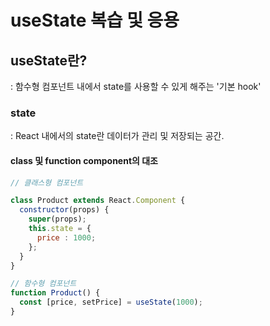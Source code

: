 # useState 복습 및 응용

## useState란?

: 함수형 컴포넌트 내에서 state를 사용할 수 있게 해주는 '기본 hook'

### state

: React 내에서의 state란 데이터가 관리 및 저장되는 공간.

#### class 및 function component의 대조

```jsx
// 클래스형 컴포넌트

class Product extends React.Component {
  constructor(props) {
    super(props);
    this.state = {
      price : 1000;
    };
  }
}

// 함수형 컴포넌트
function Product() {
  const [price, setPrice] = useState(1000);
}
```
